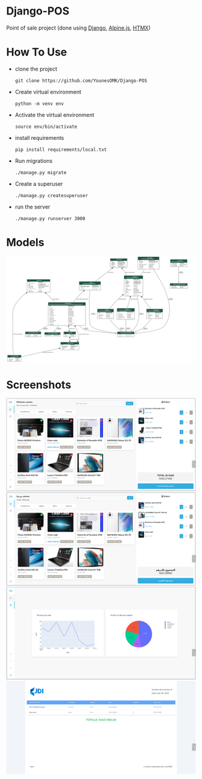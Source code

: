 # Django-POS
Point of sale project (done using [Django](https://github.com/django/django), [Alpine.js](https://github.com/alpinejs/alpine), [HTMX](https://github.com/bigskysoftware/htmx))

# How To Use

- clone the project
  ```
  git clone https://github.com/YounesOMK/Django-POS
  ```
- Create virtual environment
  ```
  python -m venv env
  ```
- Activate the virtual environment
  ```
  source env/bin/activate
  ```
- install requirements
  ```
  pip install requirements/local.txt 
  ```
- Run migrations
  ```
  ./manage.py migrate
  ```
- Create a superuser
  ```
  ./manage.py createsuperuser
  ```
- run the server
  ```
  ./manage.py runserver 3000
  ```
# Models
![Models](/screenshots/models.png)

# Screenshots
![English home page](/screenshots/home_page_en.png)
![Arabic home page](/screenshots/home_page_ar.png)
![English stats page](/screenshots/stats_en.png)
![French inovice page](/screenshots/inovice_fr.png)







